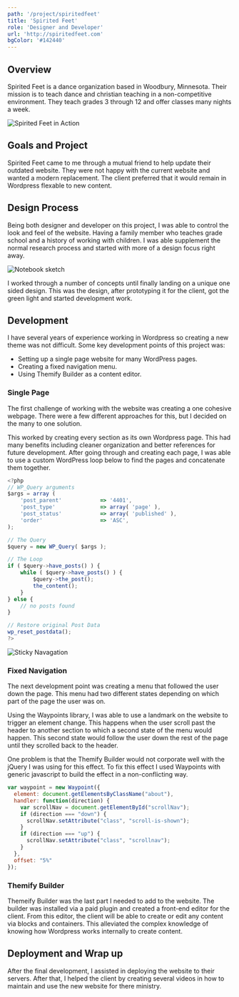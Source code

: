 ```yaml
---
path: '/project/spiritedfeet'
title: 'Spirited Feet'
role: 'Designer and Developer'
url: 'http://spiritedfeet.com'
bgColor: '#142440'
---
```


## Overview

Spirited Feet is a dance organization based in Woodbury, Minnesota. Their mission is to teach dance and christian teaching in a non-competitive environment. They teach grades 3 through 12 and offer classes many nights a week.

![Spirited Feet in Action](./church-photo.jpg "Spirited Feet in Action")

## Goals and Project

Spirited Feet came to me through a mutual friend to help update their outdated website. They were not happy with the current website and wanted a modern replacement. The client preferred that it would remain in Wordpress flexable to new content.

## Design Process

Being both designer and developer on this project, I was able to control the look and feel of the website. Having a family member who teaches grade school and a history of working with children.  I was able supplement the normal research process and started with more of a design focus right away.

![Notebook sketch](./notebook.png "Notebook Sketch")

I worked through a number of concepts until finally landing on a unique one sided design. This was the design, after prototyping it for the client, got the green light and started development work.

## Development

I have several years of experience working in Wordpress so creating a new theme was not difficult. Some key development points of this project was:

* Setting up a single page website for many WordPress pages.
* Creating a fixed navigation menu.
* Using Themify Builder as a content editor.

### Single Page

The first challenge of working with the website was creating a one cohesive webpage. There were a few different approaches for this, but I decided on the many to one solution.

This worked by creating every section as its own Wordpress page. This had many benefits including cleaner organization and better references for future development. After going through and creating each page, I was able to use a custom WordPress loop below to find the pages and concatenate them together.

```js
<?php
// WP_Query arguments
$args = array (
	'post_parent'            => '4401',
	'post_type'              => array( 'page' ),
	'post_status'            => array( 'published' ),
	'order'                  => 'ASC',
);

// The Query
$query = new WP_Query( $args );

// The Loop
if ( $query->have_posts() ) {
	while ( $query->have_posts() ) {
		$query->the_post();
		the_content();
	}
} else {
	// no posts found
}

// Restore original Post Data
wp_reset_postdata();
?>
```

![Sticky Navagation](./navstick.png "Sticky Navagation")

### Fixed Navigation

The next development point was creating a menu that followed the user down the page. This menu had two different states depending on which part of the page the user was on.

Using the Waypoints library, I was able to use a landmark on the website to trigger an element change. This happens when the user scroll past the header to another section to which a second state of the menu would happen. This second state would follow the user down the rest of the page until they scrolled back to the header.

One problem is that the Themify Builder would not corporate well with the jQuery I was using for this effect. To fix this effect I used Waypoints with generic javascript to build the effect in a non-conflicting way.

```js
var waypoint = new Waypoint({
  element: document.getElementsByClassName("about"),
  handler: function(direction) {
    var scrollNav = document.getElementById("scrollNav");
    if (direction === "down") {
      scrollNav.setAttribute("class", "scroll-is-shown");
    }
    if (direction === "up") {
      scrollNav.setAttribute("class", "scrollnav");
    }
  },
  offset: "5%"
});
```

### Themify Builder

Themeify Builder was the last part I needed to add to the website. The builder was installed via a paid plugin and created a front-end editor for the client. From this editor, the client will be able to create or edit any content via blocks and containers. This alleviated the complex knowledge of knowing how Wordpress works internally to create content.

## Deployment and Wrap up

After the final development, I assisted in deploying the website to their servers. After that, I helped the client by creating several videos in how to maintain and use the new website for there ministry.
